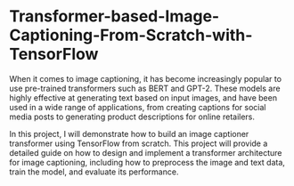 # Transformer-based-Image-Captioning-From-Scratch-with-TensorFlow

When it comes to image captioning, it has become increasingly popular to use pre-trained transformers such as BERT and GPT-2. These models are highly effective at generating text based on input images, and have been used in a wide range of applications, from creating captions for social media posts to generating product descriptions for online retailers.

In this project, I will demonstrate how to build an image captioner transformer using TensorFlow from scratch. This project will provide a detailed guide on how to design and implement a transformer architecture for image captioning, including how to preprocess the image and text data, train the model, and evaluate its performance.

